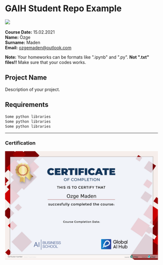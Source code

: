 # GAIH Student Repo Example
![](img/logo.png)

**Course Date:** 15.02.2021  
**Name:** Özge  
**Surname:** Maden   
**Email:** ozgemaden@outlook.com  

**Note:** Your homeworks can be formats like ".ipynb" and ".py". **Not ".txt" files!!** Make sure that your codes works.  

## Project Name
Description of your project.

## Requirements
```
Some python libraries
Some python libraries
Some python libraries
```
---

### Certification
![](img/50241754416964.png)

